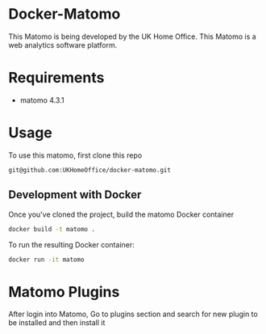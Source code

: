 # Docker-Matomo

This Matomo is being developed by the UK Home Office. This Matomo is a web analytics software platform.

# Requirements

* matomo 4.3.1

# Usage

To use this matomo, first clone this repo

```
git@github.com:UKHomeOffice/docker-matomo.git
```

## Development with Docker
Once you've cloned the project, build the matomo Docker container

```sh
docker build -t matomo .
```

To run the resulting Docker container:

```sh
docker run -it matomo
```

# Matomo Plugins
After login into Matomo, Go to plugins section and search for new plugin to be installed and then install it
